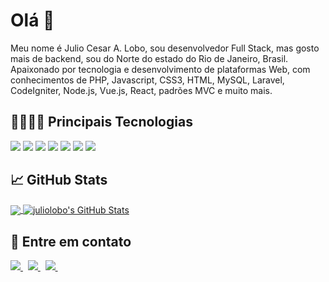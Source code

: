 # Olá 👋

Meu nome é Julio Cesar A. Lobo, sou desenvolvedor Full Stack, mas gosto mais de backend, sou do Norte do estado do Rio de Janeiro, Brasil.
Apaixonado por tecnologia e desenvolvimento de plataformas Web, com conhecimentos de PHP, Javascript, CSS3, HTML, MySQL, Laravel, CodeIgniter, Node.js, Vue.js, React, padrões MVC e muito mais.

## 👨🏽‍💻🚀 Principais Tecnologias


<img src="https://img.shields.io/badge/php-%23777BB4.svg?&style=for-the-badge&logo=php&logoColor=white" /> <img src="https://img.shields.io/badge/javascript-%23F7DF1E.svg?&style=for-the-badge&logo=javascript&logoColor=white" /> <img src="https://img.shields.io/badge/CSS3-blue.svg?&style=for-the-badge&logo=css3&logoColor=white" /> <img src="https://img.shields.io/badge/HTML5-orange.svg?&style=for-the-badge&logo=html5&logoColor=white" /> <img src="https://img.shields.io/badge/MySQL-%233776AB.svg?&style=for-the-badge&logo=mysql&logoColor=white" /> <img src="https://img.shields.io/badge/Laravel-%23D14836.svg?&style=for-the-badge&logo=laravel&logoColor=white" /> <img src="https://img.shields.io/badge/CodeIgniter-%23D14836.svg?&style=for-the-badge&logo=codeigniter&logoColor=white" />


## &#x1f4c8; GitHub Stats

<a href="https://github.com/juliolobo">
  <img align="center" src="https://github-readme-stats.vercel.app/api/top-langs/?username=juliolobo&hide=java,html,tex&title_color=ffffff&text_color=c9cacc&icon_color=2bbc8a&bg_color=1d1f21&langs_count=3" />
</a>
<a href="https://github.com/juliolobo">
  <img align="center" src="https://github-readme-stats.vercel.app/api?username=juliolobo&show_icons=true&line_height=27&count_private=true&title_color=ffffff&text_color=c9cacc&icon_color=2bbc8a&bg_color=1d1f21" alt="juliolobo's GitHub Stats" />
</a> 

## 🤝 Entre em contato


<a href="https://wa.me/5521964218122?text=Venho%20do%20Github%20e%20gostaria%20de%20tirar%20um%20duvida" alt="Connect on Whatsapp"> 
    <img src="https://img.shields.io/badge/WHATSAPP-%2325D366.svg?&style=for-the-badge&logo=whatsapp&logoColor=white" /> 
</a>&nbsp;
<a href="https://www.linkedin.com/in/juliolobo" alt="Connect on LinkedIn"> 
  <img src="https://img.shields.io/badge/linkedin-%230077B5.svg?&style=for-the-badge&logo=linkedin&logoColor=white" />
</a>&nbsp;
<a href="mailto:juliolobo@lobohost.com.br">
  <img src="https://img.shields.io/badge/email me-%23D14836.svg?&style=for-the-badge&logo=gmail&logoColor=white" />
</a>&nbsp;

<!-- links to social media icons -->

<!-- icons with padding -->

[1.1]: http://i.imgur.com/0o48UoR.png (github icon with padding)

<!-- icons without padding -->

[1.2]: http://i.imgur.com/9I6NRUm.png (github icon without padding)
[2.2]: https://raw.githubusercontent.com/MartinHeinz/MartinHeinz/master/linkedin-3-16.png (LinkedIn icon without padding)


<!-- links to your social media accounts -->

[1]: https://github.com/olayemii
[1]: https://www.linkedin.com/in/olayemii/


<!-- Resources -->
<!-- Icons: https://simpleicons.org/ -->
<!-- GitHub Stats: https://github.com/anuraghazra/github-readme-stats -->
<!-- Emojis: https://emojipedia.org/emoji/ -->
<!-- HTML Emojis: https://www.fileformat.info/index.htm -->
<!-- Shields: https://shields.io/ -->
<!-- Awesome GitHub Profile README: https://github.com/abhisheknaiidu/awesome-github-profile-readme -->
